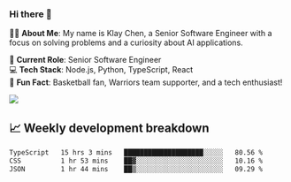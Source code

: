 ### Hi there 👋

👨‍💻 **About Me**: My name is Klay Chen, a Senior Software Engineer with a focus on solving problems and a curiosity about AI applications.

💼 **Current Role**: Senior Software Engineer  
💻 **Tech Stack**: Node.js, Python, TypeScript, React  
🏀 **Fun Fact**: Basketball fan, Warriors team supporter, and a tech enthusiast!

<img align="center" src="https://github-readme-stats.vercel.app/api?username=nameczz&show_icons=true&hide_title=true&theme=dracula" />

## 📈 Weekly development breakdown

<!--START_SECTION:waka-->

```txt
TypeScript   15 hrs 3 mins   ████████████████████░░░░░   80.56 %
CSS          1 hr 53 mins    ██▓░░░░░░░░░░░░░░░░░░░░░░   10.16 %
JSON         1 hr 44 mins    ██▒░░░░░░░░░░░░░░░░░░░░░░   09.29 %
```

<!--END_SECTION:waka-->
